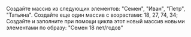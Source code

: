 Создайте массив из следующих элементов: "Семен", "Иван", "Петр", "Татьяна". Создайте еще один массив с возрастами: 18, 27, 74, 34; Создайте и заполните при помощи цикла этот новый массив новыми элементами по образу: "Семен 18 лет/годов"